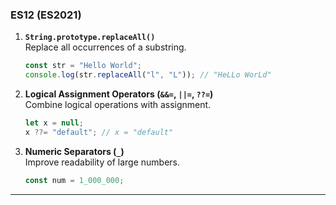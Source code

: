 ### **ES12 (ES2021)**

1. **`String.prototype.replaceAll()`**  
   Replace all occurrences of a substring.

   ```javascript
   const str = "Hello World";
   console.log(str.replaceAll("l", "L")); // "HeLLo WorLd"
   ```

2. **Logical Assignment Operators (`&&=`, `||=`, `??=`)**  
   Combine logical operations with assignment.

   ```javascript
   let x = null;
   x ??= "default"; // x = "default"
   ```

3. **Numeric Separators (`_`)**  
   Improve readability of large numbers.
   ```javascript
   const num = 1_000_000;
   ```

---

